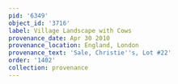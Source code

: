 ```yaml
---
pid: '6349'
object_id: '3716'
label: Village Landscape with Cows
provenance_date: Apr 30 2010
provenance_location: England, London
provenance_text: 'Sale, Christie''s, Lot #22'
order: '1402'
collection: provenance
---
```


